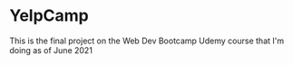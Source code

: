 # YelpCamp

This is the final project on the Web Dev Bootcamp Udemy course that I'm doing as of June 2021
